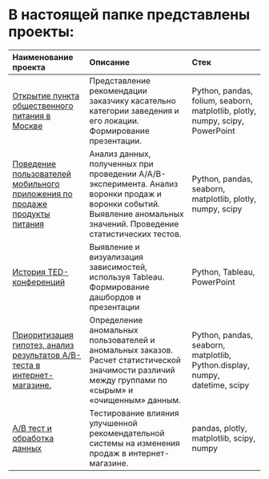 # В настоящей папке представлены проекты:
Наименование проекта | Описание| Стек |
|:-----|:----|:----|
[Открытие пункта общественного питания в Москве](https://github.com/AlexandrCherezov/yandex_practicum/tree/main/Public_catering)| Представление рекомендации заказчику касательно категории заведения и его локации. Формирование презентации. |Python, pandas, folium, seaborn, matplotlib, plotly, numpy, scipy, PowerPoint  |
[Поведение пользователей мобильного приложения по продаже продукты питания](https://github.com/AlexandrCherezov/yandex_practicum/tree/main/Mobile_app)| Анализ данных, полученных при проведении A/A/B-эксперимента. Анализ воронки продаж и воронки событий. Выявление аномальных значений. Проведение статистических тестов. | Python, pandas, seaborn, matplotlib, plotly, numpy, scipy|
[История TED-конференций](https://github.com/AlexandrCherezov/yandex_practicum/tree/main/Conference_history) | Выявление и визуализация зависимостей, используя Tableau. Формирование дашбордов и презентации|Python, Tableau, PowerPoint|
[Приоритизация гипотез, анализ результатов A/B-теста в интернет-магазине.](https://github.com/AlexandrCherezov/yandex_practicum/tree/main/Online_store) | Определение аномальных пользователей и аномальных заказов. Расчет статистической значимости различий между группами по «сырым» и «очищенным» данным. | Python, pandas, seaborn, matplotlib, Python.display, numpy, datetime, scipy|
[А/В тест и обработка данных]() | Тестирование влияния улучшенной рекомендательной системы на изменения продаж в интернет-магазине. | pandas, plotly, matplotlib, scipy, numpy

